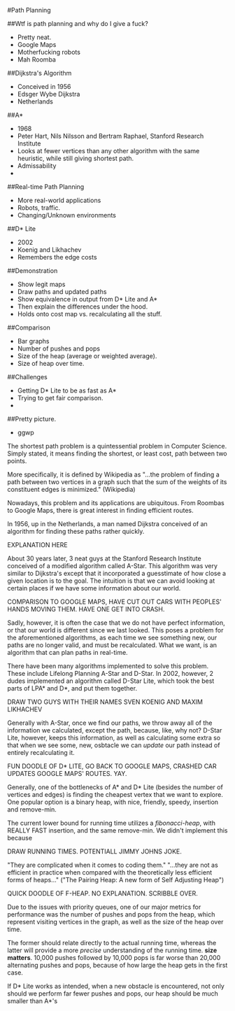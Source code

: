 #Path Planning

##Wtf is path planning and why do I give a fuck?
* Pretty neat.
* Google Maps
* Motherfucking robots
* Mah Roomba

##Dijkstra's Algorithm
* Conceived in 1956 
* Edsger Wybe Dijkstra
* Netherlands

##A*
* 1968
* Peter Hart, Nils Nilsson and Bertram Raphael, Stanford Research Institute
* Looks at fewer vertices than any other algorithm with the same heuristic, while still giving shortest path.
* Admissability 
* 

##Real-time Path Planning
* More real-world applications
* Robots, traffic.
* Changing/Unknown environments

##D* Lite
* 2002
* Koenig and Likhachev
* Remembers the edge costs

##Demonstration
* Show legit maps
* Draw paths and updated paths
* Show equivalence in output from D* Lite and A*
* Then explain the differences under the hood.
* Holds onto cost map vs. recalculating all the stuff.


##Comparison
* Bar graphs
* Number of pushes and pops
* Size of the heap (average or weighted average).
* Size of heap over time.

##Challenges
* Getting D* Lite to be as fast as A*
* Trying to get fair comparison.
* 

##Pretty picture.
* ggwp


The shortest path problem is a quintessential problem in Computer Science. Simply stated, it means finding the shortest, or least cost, path between two points.

More specifically, it is defined by Wikipedia as "...the problem of finding a path between two vertices in a graph such that the sum of the weights of its constituent edges is minimized." (Wikipedia)

Nowadays, this problem and its applications are ubiquitous. From Roombas to Google Maps, there is great interest in finding efficient routes.

In 1956, up in the Netherlands, a man named Dijkstra conceived of an algorithm for finding these paths rather quickly. 

EXPLANATION HERE

About 30 years later, 3 neat guys at the Stanford Research Institute conceived of a modified algorithm called A-Star.
This algorithm was very similar to Dijkstra's except that it incorporated a guesstimate of how close a given location is to the goal.
The intuition is that we can avoid looking at certain places if we have some information about our world.

COMPARISON TO GOOGLE MAPS, HAVE CUT OUT CARS WITH PEOPLES' HANDS MOVING THEM. HAVE ONE GET INTO CRASH.

Sadly, however, it is often the case that we do not have perfect information, or that our world is different since we last looked.
This poses a problem for the aforementioned algorithms, as each time we see something new, our paths are no longer valid, and must be recalculated.
What we want, is an algorithm that can plan paths in real-time.

There have been many algorithms implemented to solve this problem. These include Lifelong Planning A-Star and D-Star.
In 2002, however, 2 dudes implemented an algorithm called D-Star Lite, which took the best parts of LPA* and D*, and put them together.

DRAW TWO GUYS WITH THEIR NAMES SVEN KOENIG AND MAXIM LIKHACHEV

Generally with A-Star, once we find our paths, we throw away all of the information we calculated, except the path, because, like, why not?
D-Star Lite, however, keeps this information, as well as calculating some extra so that when we see some, new, osbtacle we can *update* our path instead of entirely recalculating it.

FUN DOODLE OF D* LITE, GO BACK TO GOOGLE MAPS, CRASHED CAR UPDATES GOOGLE MAPS' ROUTES. YAY. 

Generally, one of the bottlenecks of A* and D* Lite (besides the number of vertices and edges) is finding the cheapest vertex that we want to explore. One popular option is a binary heap, with nice, friendly, speedy, insertion and remove-min. 

The current lower bound for running time utilizes a *fibonacci-heap*, with REALLY FAST insertion, and the same remove-min. We didn't implement this because 

DRAW RUNNING TIMES. POTENTIALL JIMMY JOHNS JOKE.

 "They are complicated when it comes to coding them."
  "...they are not as efficient in practice when compared with the theoretically less efficient forms of heaps..."
 ("The Pairing Heap: A new form of Self Adjusting Heap")

QUICK DOODLE OF F-HEAP. NO EXPLANATION. SCRIBBLE OVER.

Due to the issues with priority queues, one of our major metrics for performance was the number of pushes and pops from the heap, which represent visiting vertices in the graph, as well as the size of the heap over time. 

The former should relate directly to the actual running time, whereas the latter will provide a more *precise* understanding of the running time. **size matters**. 10,000 pushes followed by 10,000 pops is far worse than 20,000 alternating pushes and pops, because of how large the heap gets in the first case.

If D* Lite works as intended, when a new obstacle is encountered, not only should we perform far fewer pushes and pops, our heap should be much smaller than A*'s



